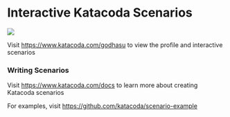 # Interactive Katacoda Scenarios

[![](http://shields.katacoda.com/katacoda/godhasu/count.svg)](https://www.katacoda.com/godhasu "Get your profile on Katacoda.com")

Visit https://www.katacoda.com/godhasu to view the profile and interactive scenarios

### Writing Scenarios
Visit https://www.katacoda.com/docs to learn more about creating Katacoda scenarios

For examples, visit https://github.com/katacoda/scenario-example
